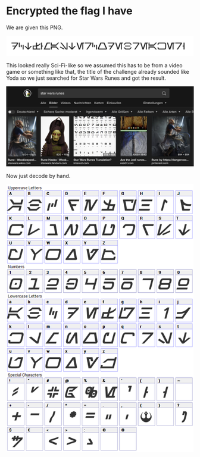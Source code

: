 Encrypted the flag I have
==================

We are given this PNG.

![cipher.png](cipher.png)

This looked really Sci-Fi-like so we assumed this has to be from a video game or something like that, the title of the challenge already sounded like Yoda so we just searched for Star Wars Runes and got the result.

![duckduck.png](duckduck.png)

Now just decode by hand.

![aurebesh.png](aurebesh.png)